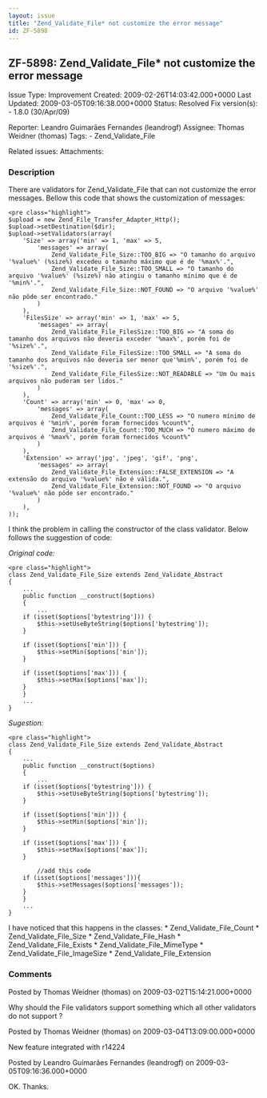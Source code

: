```yaml
---
layout: issue
title: "Zend_Validate_File* not customize the error message"
id: ZF-5898
---
```


ZF-5898: Zend\_Validate\_File\* not customize the error message
---------------------------------------------------------------

 Issue Type: Improvement Created: 2009-02-26T14:03:42.000+0000 Last Updated: 2009-03-05T09:16:38.000+0000 Status: Resolved Fix version(s): - 1.8.0 (30/Apr/09)
 
 Reporter:  Leandro Guimarães Fernandes (leandrogf)  Assignee:  Thomas Weidner (thomas)  Tags: - Zend\_Validate\_File
 
 Related issues: 
 Attachments: 
### Description

There are validators for Zend\_Validate\_File that can not customize the error messages. Bellow this code that shows the customization of messages:

 
    <pre class="highlight">
    $upload = new Zend_File_Transfer_Adapter_Http();
    $upload->setDestination($dir);
    $upload->setValidators(array(
        'Size' => array('min' => 1, 'max' => 5,
            'messages' => array(
                Zend_Validate_File_Size::TOO_BIG => "O tamanho do arquivo '%value%' (%size%) excedeu o tamanho máximo que é de '%max%'.",
                Zend_Validate_File_Size::TOO_SMALL => "O tamanho do arquivo '%value%' (%size%) não atingiu o tamanho mínimo que é de '%min%'.",
                Zend_Validate_File_Size::NOT_FOUND => "O arquivo '%value%' não pôde ser encontrado."
            )
        ),
        'FilesSize' => array('min' => 1, 'max' => 5,
            'messages' => array(
                Zend_Validate_File_FilesSize::TOO_BIG => "A soma do tamanho dos arquivos não deveria exceder '%max%', porém foi de '%size%'.",
                Zend_Validate_File_FilesSize::TOO_SMALL => "A soma do tamanho dos arquivos não deveria ser menor que'%min%', porém foi de '%size%'.",
                Zend_Validate_File_FilesSize::NOT_READABLE => "Um Ou mais arquivos não puderam ser lidos."
            )
        ),
        'Count' => array('min' => 0, 'max' => 0,
            'messages' => array(
                Zend_Validate_File_Count::TOO_LESS => "O numero mínimo de arquivos é '%min%', porém foram fornecidos %count%",
                Zend_Validate_File_Count::TOO_MUCH => "O numero máximo de arquivos é '%max%', porém foram fornecidos %count%"
            )
        ),
        'Extension' => array('jpg', 'jpeg', 'gif', 'png',
            'messages' => array(
                Zend_Validate_File_Extension::FALSE_EXTENSION => "A extensão do arquivo '%value%' não é válida.",
                Zend_Validate_File_Extension::NOT_FOUND => "O arquivo '%value%' não pôde ser encontrado."
            )
        ),
    ));


I think the problem in calling the constructor of the class validator. Below follows the suggestion of code:

_Original code:_

 
    <pre class="highlight">
    class Zend_Validate_File_Size extends Zend_Validate_Abstract
    {
        ...
        public function __construct($options)
        {
            ...
        if (isset($options['bytestring'])) {
            $this->setUseByteString($options['bytestring']);
        }
    
        if (isset($options['min'])) {
            $this->setMin($options['min']);
        }
    
        if (isset($options['max'])) {
            $this->setMax($options['max']);
        }
        }
        ...
    }


_Sugestion:_

 
    <pre class="highlight">
    class Zend_Validate_File_Size extends Zend_Validate_Abstract
    {
        ...
        public function __construct($options)
        {
            ...
        if (isset($options['bytestring'])) {
            $this->setUseByteString($options['bytestring']);
        }
    
        if (isset($options['min'])) {
            $this->setMin($options['min']);
        }
    
        if (isset($options['max'])) {
            $this->setMax($options['max']);
        }
        
            //add this code
        if (isset($options['messages'])){
            $this->setMessages($options['messages']);
        }
        }
        ...
    }


I have noticed that this happens in the classes: \* Zend\_Validate\_File\_Count \* Zend\_Validate\_File\_Size \* Zend\_Validate\_File\_Hash \* Zend\_Validate\_File\_Exists \* Zend\_Validate\_File\_MimeType \* Zend\_Validate\_File\_ImageSize \* Zend\_Validate\_File\_Extension

 

 

### Comments

Posted by Thomas Weidner (thomas) on 2009-03-02T15:14:21.000+0000

Why should the File validators support something which all other validators do not support ?

 

 

Posted by Thomas Weidner (thomas) on 2009-03-04T13:09:00.000+0000

New feature integrated with r14224

 

 

Posted by Leandro Guimarães Fernandes (leandrogf) on 2009-03-05T09:16:36.000+0000

OK. Thanks.

 

 